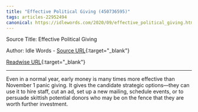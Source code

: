 ```yaml
---
title: "Effective Political Giving (450736595)"
tags: articles-22952494
canonical: https://idlewords.com/2020/09/effective_political_giving.htm
---
```


Source Title: Effective Political Giving

Author: Idle Words - [Source URL](https://idlewords.com/2020/09/effective_political_giving.htm){:target="_blank"}

[Readwise URL](https://readwise.io/open/450736595){:target="_blank"}

---

Even in a normal year, early money is many times more effective than November 1 panic giving. It gives the candidate strategic options—they can use it to hire staff, cut an ad, set up a new mailing, schedule events, or to persuade skittish potential donors who may be on the fence that they are worth further investment.

